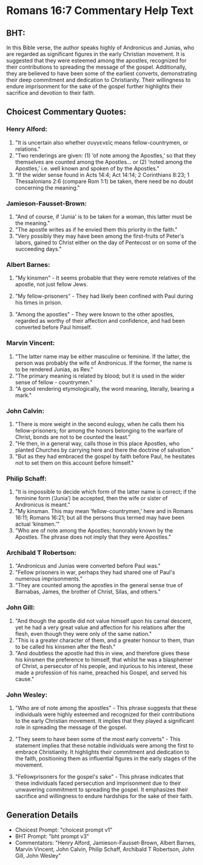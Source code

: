 # Romans 16:7 Commentary Help Text

## BHT:
In this Bible verse, the author speaks highly of Andronicus and Junias, who are regarded as significant figures in the early Christian movement. It is suggested that they were esteemed among the apostles, recognized for their contributions to spreading the message of the gospel. Additionally, they are believed to have been some of the earliest converts, demonstrating their deep commitment and dedication to Christianity. Their willingness to endure imprisonment for the sake of the gospel further highlights their sacrifice and devotion to their faith.

## Choicest Commentary Quotes:
### Henry Alford:
1. "It is uncertain also whether συγγενεῖς means fellow-countrymen, or relations." 
2. "Two renderings are given: (1) ‘of note among the Apostles,’ so that they themselves are counted among the Apostles... or (2) ‘noted among the Apostles,’ i.e. well known and spoken of by the Apostles."
3. "If the wider sense found in Acts 14:4; Act 14:14; 2 Corinthians 8:23; 1 Thessalonians 2:6 (compare Rom 1:1) be taken, there need be no doubt concerning the meaning."

### Jamieson-Fausset-Brown:
1. "And of course, if 'Junia' is to be taken for a woman, this latter must be the meaning."
2. "The apostle writes as if he envied them this priority in the faith."
3. "Very possibly they may have been among the first-fruits of Peter's labors, gained to Christ either on the day of Pentecost or on some of the succeeding days."

### Albert Barnes:
1. "My kinsmen" - It seems probable that they were remote relatives of the apostle, not just fellow Jews. 

2. "My fellow-prisoners" - They had likely been confined with Paul during his times in prison. 

3. "Among the apostles" - They were known to the other apostles, regarded as worthy of their affection and confidence, and had been converted before Paul himself.

### Marvin Vincent:
1. "The latter name may be either masculine or feminine. If the latter, the person was probably the wife of Andronicus. If the former, the name is to be rendered Junias, as Rev."
2. "The primary meaning is related by blood; but it is used in the wider sense of fellow - countrymen."
3. "A good rendering etymologically, the word meaning, literally, bearing a mark."

### John Calvin:
1. "There is more weight in the second eulogy, when he calls them his fellow-prisoners; for among the honors belonging to the warfare of Christ, bonds are not to be counted the least."
2. "He then, in a general way, calls those in this place Apostles, who planted Churches by carrying here and there the doctrine of salvation."
3. "But as they had embraced the gospel by faith before Paul, he hesitates not to set them on this account before himself."

### Philip Schaff:
1. "It is impossible to decide which form of the latter name is correct; if the feminine form (‘Junia’) be accepted, then the wife or sister of Andronicus is meant."
2. "My kinsman. This may mean ‘fellow-countrymen,’ here and in Romans 16:11; Romans 16:21; but all the persons thus termed may have been actual ‘kinsmen.’"
3. "Who are of note among the Apostles; honorably known by the Apostles. The phrase does not imply that they were Apostles."

### Archibald T Robertson:
1. "Andronicus and Junias were converted before Paul was."
2. "Fellow prisoners in war, perhaps they had shared one of Paul's numerous imprisonments."
3. "They are counted among the apostles in the general sense true of Barnabas, James, the brother of Christ, Silas, and others."

### John Gill:
1. "And though the apostle did not value himself upon his carnal descent, yet he had a very great value and affection for his relations after the flesh, even though they were only of the same nation."
2. "This is a greater character of them, and a greater honour to them, than to be called his kinsmen after the flesh."
3. "And doubtless the apostle had this in view, and therefore gives these his kinsmen the preference to himself, that whilst he was a blasphemer of Christ, a persecutor of his people, and injurious to his interest, these made a profession of his name, preached his Gospel, and served his cause."

### John Wesley:
1. "Who are of note among the apostles" - This phrase suggests that these individuals were highly esteemed and recognized for their contributions to the early Christian movement. It implies that they played a significant role in spreading the message of the gospel.

2. "They seem to have been some of the most early converts" - This statement implies that these notable individuals were among the first to embrace Christianity. It highlights their commitment and dedication to the faith, positioning them as influential figures in the early stages of the movement.

3. "Fellowprisoners for the gospel's sake" - This phrase indicates that these individuals faced persecution and imprisonment due to their unwavering commitment to spreading the gospel. It emphasizes their sacrifice and willingness to endure hardships for the sake of their faith.


## Generation Details
- Choicest Prompt: "choicest prompt v1"
- BHT Prompt: "bht prompt v3"
- Commentators: "Henry Alford, Jamieson-Fausset-Brown, Albert Barnes, Marvin Vincent, John Calvin, Philip Schaff, Archibald T Robertson, John Gill, John Wesley"

